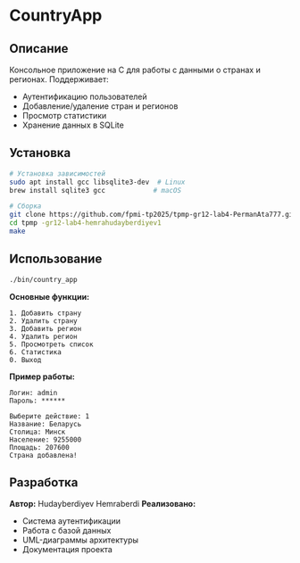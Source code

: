 # CountryApp

## Описание
Консольное приложение на C для работы с данными о странах и регионах. Поддерживает:
- Аутентификацию пользователей
- Добавление/удаление стран и регионов
- Просмотр статистики
- Хранение данных в SQLite

## Установка
```bash
# Установка зависимостей
sudo apt install gcc libsqlite3-dev  # Linux
brew install sqlite3 gcc            # macOS

# Сборка
git clone https://github.com/fpmi-tp2025/tpmp-gr12-lab4-PermanAta777.git
cd tpmp -gr12-lab4-hemrahudayberdiyev1
make
```

## Использование
```bash
./bin/country_app
```

**Основные функции:**
```
1. Добавить страну
2. Удалить страну
3. Добавить регион
4. Удалить регион
5. Просмотреть список
6. Статистика
0. Выход
```

**Пример работы:**
```
Логин: admin
Пароль: ******

Выберите действие: 1
Название: Беларусь
Столица: Минск
Население: 9255000
Площадь: 207600
Страна добавлена!
```

## Разработка
**Автор:** Hudayberdiyev Hemraberdi 
**Реализовано:**
- Система аутентификации
- Работа с базой данных
- UML-диаграммы архитектуры
- Документация проекта

